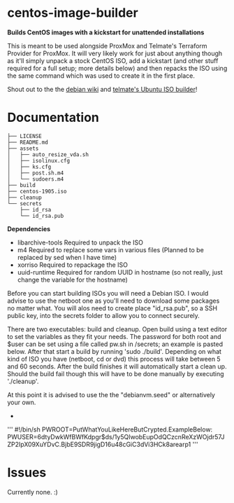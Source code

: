 # centos-image-builder
**Builds CentOS images with a kickstart for unattended installations**

This is meant to be used alongside ProxMox and Telmate's Terraform Provider for ProxMox. It will very likely work for just about anything though as it'll simply unpack a stock CentOS ISO, add a kickstart (and other stuff required for a full setup; more details below) and then repacks the ISO using the same command which was used to create it in the first place.

Shout out to the the [debian wiki](https://wiki.debian.org/DebianInstaller/Preseed/EditIso) and [telmate's Ubuntu ISO builder](https://github.com/Telmate/terraform-ubuntu-proxmox-iso)!

# Documentation
```
├── LICENSE
├── README.md
├── assets
│   ├── auto_resize_vda.sh
│   ├── isolinux.cfg
│   ├── ks.cfg
│   ├── post.sh.m4
│   └── sudoers.m4
├── build
├── centos-1905.iso
├── cleanup
└── secrets
    ├── id_rsa
    └── id_rsa.pub
```

**Dependencies**
* libarchive-tools 	Required to unpack the ISO
* m4 			Required to replace some vars in various files (Planned to be replaced by sed when I have time)
* xorriso 		Required to repackage the ISO
* uuid-runtime		Required for random UUID in hostname (so not really, just change the variable for the hostname)


Before you can start building ISOs you will need a Debian ISO. I would advise to use the netboot one as you'll need to download some packages no matter what. You will alos need to create place "id_rsa.pub", so a SSH public key, into the secrets folder to allow you to connect securely.

There are two executables: build and cleanup. Open build using a text editor to set the variables as they fit your needs. The password for both root and $user can be set using a file called pw.sh in /secrets; an example is pasted below. After that start a build by running 'sudo ./build'. Depending on what kind of ISO you have (netboot, cd or dvd) this process will take between 5 and 60 seconds. After the build finishes it will automatically start a clean up. Should the build fail though this will have to be done manually by executing './cleanup'.

At this point it is advised to use the the "debianvm.seed" or alternatively your own.


*
'''
#!/bin/sh
PWROOT=PutWhatYouLikeHereButCrypted.ExampleBelow:
PWUSER=$6$dtyDwkWfBWfKdpgr$ds/1y5QIwobEupOdQCzcnReXzWOjdr57JZP2IpX09XuYDvC.BjbE9SDR9jigD16u48cGiC3dVi3HCk8arearp1
'''

# Issues

Currently none. :)
